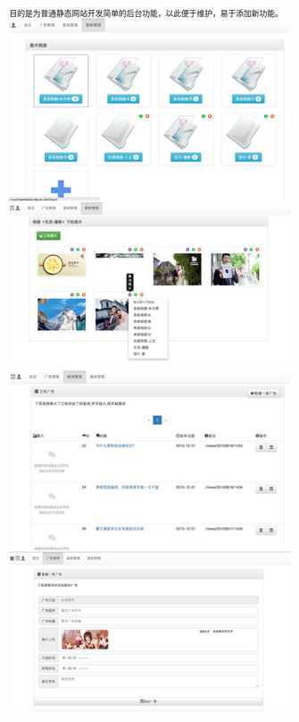目的是为普通静态网站开发简单的后台功能，以此便于维护，易于添加新功能。
![image](https://github.com/MRchenkuan/backstage/blob/master/preview/5283FF30-3020-488F-9FEE-D8421006CF8D.png)
![image](https://github.com/MRchenkuan/backstage/blob/master/preview/6B184A57-0FF9-4012-82FA-139385B8E47B.png)
![image](https://github.com/MRchenkuan/backstage/blob/master/preview/75888BEA-30F8-4D06-9433-CC9E8EFC513F.png)
![image](https://github.com/MRchenkuan/backstage/blob/master/preview/F7308326-684B-41A9-9F27-7091D2764B2A.png)
